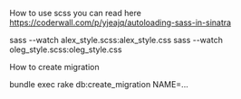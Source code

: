 How to use scss you can read here https://coderwall.com/p/yjeajq/autoloading-sass-in-sinatra

sass --watch alex_style.scss:alex_style.css
sass --watch oleg_style.scss:oleg_style.css

How to create migration

bundle exec rake db:create_migration NAME=...